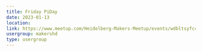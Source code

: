 ```yaml
---
title: Friday PiDay
date: 2023-01-13
location: 
link: https://www.meetup.com/Heidelberg-Makers-Meetup/events/wdbltsyfccbrb/
usergroup: makershd
type: usergroup
---
```

